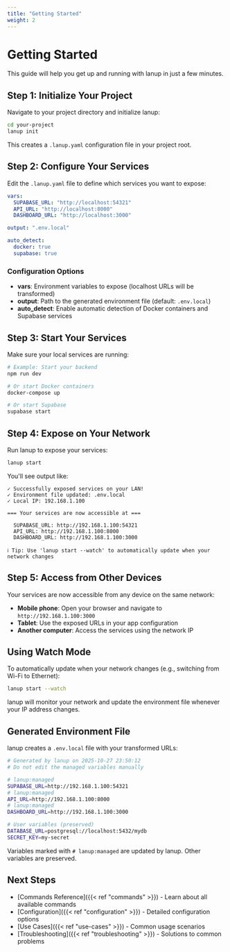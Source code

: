 ```yaml
---
title: "Getting Started"
weight: 2
---
```


# Getting Started

This guide will help you get up and running with lanup in just a few minutes.

## Step 1: Initialize Your Project

Navigate to your project directory and initialize lanup:

```bash
cd your-project
lanup init
```

This creates a `.lanup.yaml` configuration file in your project root.

## Step 2: Configure Your Services

Edit the `.lanup.yaml` file to define which services you want to expose:

```yaml
vars:
  SUPABASE_URL: "http://localhost:54321"
  API_URL: "http://localhost:8000"
  DASHBOARD_URL: "http://localhost:3000"

output: ".env.local"

auto_detect:
  docker: true
  supabase: true
```

### Configuration Options

- **vars**: Environment variables to expose (localhost URLs will be transformed)
- **output**: Path to the generated environment file (default: `.env.local`)
- **auto_detect**: Enable automatic detection of Docker containers and Supabase services

## Step 3: Start Your Services

Make sure your local services are running:

```bash
# Example: Start your backend
npm run dev

# Or start Docker containers
docker-compose up

# Or start Supabase
supabase start
```

## Step 4: Expose on Your Network

Run lanup to expose your services:

```bash
lanup start
```

You'll see output like:

```
✓ Successfully exposed services on your LAN!
✓ Environment file updated: .env.local
✓ Local IP: 192.168.1.100

=== Your services are now accessible at ===

  SUPABASE_URL: http://192.168.1.100:54321
  API_URL: http://192.168.1.100:8000
  DASHBOARD_URL: http://192.168.1.100:3000

ℹ Tip: Use 'lanup start --watch' to automatically update when your network changes
```

## Step 5: Access from Other Devices

Your services are now accessible from any device on the same network:

- **Mobile phone**: Open your browser and navigate to `http://192.168.1.100:3000`
- **Tablet**: Use the exposed URLs in your app configuration
- **Another computer**: Access the services using the network IP

## Using Watch Mode

To automatically update when your network changes (e.g., switching from Wi-Fi to Ethernet):

```bash
lanup start --watch
```

lanup will monitor your network and update the environment file whenever your IP address changes.

## Generated Environment File

lanup creates a `.env.local` file with your transformed URLs:

```bash
# Generated by lanup on 2025-10-27 23:50:12
# Do not edit the managed variables manually

# lanup:managed
SUPABASE_URL=http://192.168.1.100:54321
# lanup:managed
API_URL=http://192.168.1.100:8000
# lanup:managed
DASHBOARD_URL=http://192.168.1.100:3000

# User variables (preserved)
DATABASE_URL=postgresql://localhost:5432/mydb
SECRET_KEY=my-secret
```

Variables marked with `# lanup:managed` are updated by lanup. Other variables are preserved.

## Next Steps

- [Commands Reference]({{< ref "commands" >}}) - Learn about all available commands
- [Configuration]({{< ref "configuration" >}}) - Detailed configuration options
- [Use Cases]({{< ref "use-cases" >}}) - Common usage scenarios
- [Troubleshooting]({{< ref "troubleshooting" >}}) - Solutions to common problems

